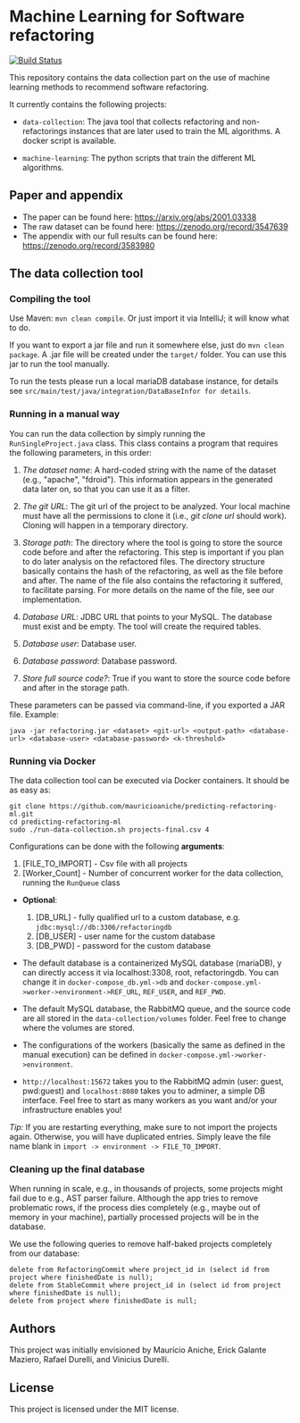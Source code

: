 # Machine Learning for Software refactoring
[![Build Status](https://travis-ci.org/refactoring-ai/predicting-refactoring-ml.svg?branch=master)](https://travis-ci.org/refactoring-ai/predicting-refactoring-ml)

This repository contains the data collection part on the use
of machine learning methods to recommend software refactoring.

It currently contains the following projects:

* `data-collection`: The java tool that collects refactoring and non-refactorings instances that are later used to train the ML algorithms. A docker script is available.

* `machine-learning`: The python scripts that train the different ML algorithms.

## Paper and appendix 

* The paper can be found here: https://arxiv.org/abs/2001.03338
* The raw dataset can be found here: https://zenodo.org/record/3547639
* The appendix with our full results can be found here: https://zenodo.org/record/3583980 


## The data collection tool

### Compiling the tool

Use Maven: `mvn clean compile`. Or just import it via IntelliJ; it will know what to do.

If you want to export a jar file and run it somewhere else, just do `mvn clean package`. A .jar file will be created under the `target/` folder. You can use this jar to run the tool manually.

To run the tests please run a local mariaDB database instance, for details see `src/main/test/java/integration/DataBaseInfor for details`.

### Running in a manual way

You can run the data collection by simply running the `RunSingleProject.java` class. This class contains a program that requires the following parameters, in this order:

1. _The dataset name_: A hard-coded string with the name of the dataset (e.g., "apache", "fdroid"). This information appears in the generated data later on, so that you can use it as a filter.

1. _The git URL_: The git url of the project to be analyzed. Your local machine must have all the permissions to clone it (i.e., _git clone url_ should work). Cloning will happen in a temporary directory.

1. _Storage path_: The directory where the tool is going to store the source code before and after the refactoring. This step is important if you plan to do later analysis on the refactored files. The directory structure basically contains the hash of the refactoring, as well as the file before and after. The name of the file also contains the refactoring it suffered, to facilitate parsing. For more details on the name of the file, see our implementation.

1. _Database URL_: JDBC URL that points to your MySQL. The database must exist and be empty. The tool will create the required tables.

1. _Database user_: Database user.

1. _Database password_: Database password. 

1. _Store full source code?_: True if you want to store the source code before and after in the storage path.

These parameters can be passed via command-line, if you exported a JAR file. 
Example:

```
java -jar refactoring.jar <dataset> <git-url> <output-path> <database-url> <database-user> <database-password> <k-threshold>
```

### Running via Docker

The data collection tool can be executed via Docker containers. It should be as easy as:

```
git clone https://github.com/mauricioaniche/predicting-refactoring-ml.git
cd predicting-refactoring-ml
sudo ./run-data-collection.sh projects-final.csv 4
```

Configurations can be done with the following **arguments**:
 1. [FILE_TO_IMPORT] - Csv file with all projects
 1. [Worker_Count] - Number of concurrent worker for the data collection, running the `RunQueue` class
 * **Optional**: 
     1. [DB_URL] - fully qualified url to a custom database, e.g. `jdbc:mysql://db:3306/refactoringdb`
     1. [DB_USER] - user name for the custom database
     1. [DB_PWD] - password for the custom database

* The default database is a containerized MySQL database (mariaDB), y can directly access it via localhost:3308, root, refactoringdb. You can change it in `docker-compose_db.yml->db` and `docker-compose.yml->worker->environment->REF_URL`, `REF_USER`, and `REF_PWD`.
* The default MySQL database, the RabbitMQ queue, and the source code are all stored in the `data-collection/volumes` folder. Feel free to change where the volumes are stored.
* The configurations of the workers (basically the same as defined in the manual execution) can be defined in `docker-compose.yml->worker->environment`.
* `http://localhost:15672` takes you to the RabbitMQ admin (user: guest, pwd:guest) and `localhost:8080` takes you to adminer, a simple DB interface.
Feel free to start as many workers as you want and/or your infrastructure enables you!

_Tip:_ If you are restarting everything, make sure to not import the projects again. Otherwise, you will have duplicated entries. Simply leave the file name blank in `import -> environment -> FILE_TO_IMPORT`.

### Cleaning up the final database

When running in scale, e.g., in thousands of projects, some projects might fail due to e.g., AST parser failure. Although the app tries to remove problematic rows, if the process dies completely (e.g., maybe out of memory in your machine), partially processed projects will be in the database. 

We use the following queries to remove half-baked projects completely from our database:

```
delete from RefactoringCommit where project_id in (select id from project where finishedDate is null);
delete from StableCommit where project_id in (select id from project where finishedDate is null);
delete from project where finishedDate is null;
```

## Authors

This project was initially envisioned by Maurício Aniche, Erick Galante Maziero, Rafael Durelli, and Vinicius Durelli.

## License

This project is licensed under the MIT license.
